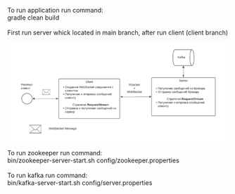 To run application run command:
<br> gradle clean build
<br>
<br>
First run server whick located in main branch, after run client (client branch)

![img.png](img.png)
<br>
<br>
To run zookeeper run command:
<br> bin/zookeeper-server-start.sh config/zookeeper.properties
<br>
<br>
To run kafka run command:
<br> bin/kafka-server-start.sh config/server.properties 

